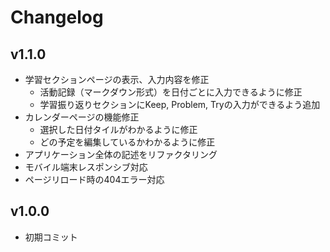 # Changelog

## v1.1.0

- 学習セクションページの表示、入力内容を修正
  - 活動記録（マークダウン形式）を日付ごとに入力できるように修正
  - 学習振り返りセクションにKeep, Problem, Tryの入力ができるよう追加
- カレンダーページの機能修正
  - 選択した日付タイルがわかるように修正
  - どの予定を編集しているかわかるように修正
- アプリケーション全体の記述をリファクタリング
- モバイル端末レスポンシブ対応
- ページリロード時の404エラー対応

## v1.0.0

- 初期コミット
